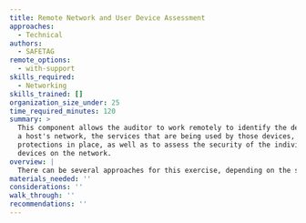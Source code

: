 ```yaml
---
title: Remote Network and User Device Assessment
approaches:
  - Technical
authors:
  - SAFETAG
remote_options:
  - with-support
skills_required:
  - Networking
skills_trained: []
organization_size_under: 25
time_required_minutes: 120
summary: >
  This component allows the auditor to work remotely to identify the devices on
  a host's network, the services that are being used by those devices, and any
  protections in place, as well as to assess the security of the individual
  devices on the network.
overview: |
  There can be several approaches for this exercise, depending on the scenario.
materials_needed: ''
considerations: ''
walk_through: ''
recommendations: ''
---
```


